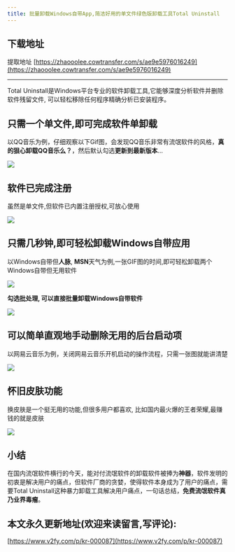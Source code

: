 ```yaml
---
title: 批量卸载Windows自带App,简洁好用的单文件绿色版卸载工具Total Uninstall
---
```




## 下载地址

提取地址 [https://zhaooolee.cowtransfer.com/s/ae9e5976016249](https://zhaooolee.cowtransfer.com/s/ae9e5976016249)


---


Total Uninstall是Windows平台专业的软件卸载工具,它能够深度分析软件并删除软件残留文件, 可以轻松移除任何程序精确分析已安装程序。

## 只需一个单文件,即可完成软件单卸载

以QQ音乐为例，仔细观察以下Gif图，会发现QQ音乐非常有流氓软件的风格，**真的狠心卸载QQ音乐么？**，然后默认勾选**更新到最新版本**...

![](https://www.v2fy.com/asset/0i/jikemiji/jikemiji-md/kr-000087.assets/strip-20200727094518188.gif)

## 软件已完成注册

虽然是单文件,但软件已内置注册授权,可放心使用

![](https://www.v2fy.com/asset/0i/jikemiji/jikemiji-md/kr-000087.assets/1240-20200727094517147.png)


## 只需几秒钟,即可轻松卸载Windows自带应用

以Windows自带但**人脉**, **MSN**天气为例,一张GIF图的时间,即可轻松卸载两个Windows自带但无用软件

![](https://www.v2fy.com/asset/0i/jikemiji/jikemiji-md/kr-000087.assets/strip-20200727094517253.gif)

**勾选批处理, 可以直接批量卸载Windows自带软件**

![](https://www.v2fy.com/asset/0i/jikemiji/jikemiji-md/kr-000087.assets/strip-20200727094518212.gif)


## 可以简单直观地手动删除无用的后台启动项

以网易云音乐为例，关闭网易云音乐开机启动的操作流程，只需一张图就能讲清楚

![](https://www.v2fy.com/asset/0i/jikemiji/jikemiji-md/kr-000087.assets/1240-20200727094517189.png)



## 怀旧皮肤功能

换皮肤是一个挺无用的功能,但很多用户都喜欢, 比如国内最火爆的王者荣耀,最赚钱的就是皮肤

![](https://www.v2fy.com/asset/0i/jikemiji/jikemiji-md/kr-000087.assets/strip-20200727094517277.gif)



## 小结

在国内流氓软件横行的今天，能对付流氓软件的卸载软件被捧为**神器**，软件发明的初衷是解决用户的痛点，但软件厂商的贪婪，使得软件本身成为了用户的痛点，需要Total Uninstall这种暴力卸载工具解决用户痛点，一句话总结，**免费流氓软件真乃业界毒瘤**。





## 本文永久更新地址(欢迎来读留言,写评论):

[https://www.v2fy.com/p/kr-000087](https://www.v2fy.com/p/kr-000087)
